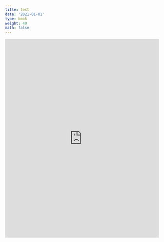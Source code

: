 ```yaml
---
title: test
date: '2021-01-01'
type: book
weight: 40
math: false
---
```


<iframe src="https://sjuhel-academic.netlify.app/courses/ipcc/test_prez.html" width="100%" height="650px" frameborder="0" allowfullscreen="allowfullscreen" allow="geolocation *; microphone *; camera *; midi *; encrypted-media *"></iframe>

